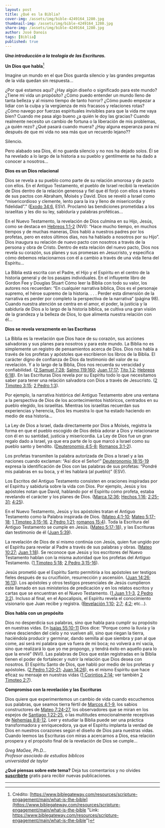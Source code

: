 ```yaml
---
layout: post
title: ¿Qué es la Biblia?
cover-img: /assets/img/bible-4249164_1280.jpg
thumbnail-img: /assets/img/bible-4249164_1280.jpg
share-img: /assets/img/bible-4249164_1280.jpg
author: José Danois
tags: [Biblia]
published: true
---
```

**_Una introducción a la teología de las Escrituras._**

**Un Dios que habla**[^1]

Imagine un mundo en el que Dios guarda silencio y las grandes preguntas de la vida quedan sin respuesta…

¿Por qué estamos aquí? ¿Hay algún diseño o significado para este mundo? ¿Tiene mi vida un propósito? ¿Cómo puedo entender un mundo lleno de tanta belleza y al mismo tiempo de tanto horror? ¿Cómo puedo empezar a lidiar con la culpa y la vergüenza de mis fracasos y relaciones rotas? ¿Cómo navego por fuerzas espirituales invisibles para que la vida me vaya bien? Cuando me pasa algo bueno ¿a quién le doy las gracias? Cuando realmente necesito un cambio de fortuna o la liberación de mis problemas, ¿a quién rezo? ¿Qué pasará cuando muera? ¿Hay alguna esperanza para mí después de que mi vida no sea más que un recuerdo lejano??

Silencio.

Pero alabado sea Dios, él no guarda silencio y no nos ha dejado solos. Él se ha revelado a lo largo de la historia a su pueblo y gentilmente se ha dado a conocer a nosotros…

**Dios es un Dios relacional**

Dios se revela a su pueblo como parte de su relación amorosa y de pacto con ellos. En el Antiguo Testamento, el pueblo de Israel recibió la revelación de Dios dentro de la relación generosa y fiel que él forjó con ellos a través de sus pactos con Abraham, Moisés y David. Dios se reveló a Israel como “misericordioso y clemente, lento para la ira y lleno de misericordia y fidelidad”.” ([Exodo 34:6](https://www.biblegateway.com/passage/?search=Exodus%2034:6&version=ESV&src=tools), ESV). Proclamó las bendiciones prometidas a los israelitas y les dio su ley, sabiduría y palabras proféticas…

En el Nuevo Testamento, la revelación de Dios culmina en su Hijo, Jesús, como se destaca en [Hebreos 1:1-2](https://www.biblegateway.com/passage/?search=Hebrews%201:1-2&version=ESV&src=tools) (NVI): “Hace mucho tiempo, en muchos tiempos y de muchas maneras, Dios habló a nuestros padres por los profetas, pero en estos últimos días, nos ha hablado a nosotros por su Hijo”. Dios inaugura su relación de nuevo pacto con nosotros a través de la persona y obra de Cristo. Dentro de esta relación del nuevo pacto, Dios nos revela su corazón, sus planes y sus promesas en Jesucristo, y especifica cómo debemos relacionarnos con él a cambio a través de una vida llena del Espíritu…

La Biblia está escrita con el Padre, el Hijo y el Espíritu en el centro de la historia general y de los pasajes individuales. En el influyente libro de Gordon Fee y Douglas Stuart Cómo leer la Biblia con todo su valor, los autores nos recuerdan: “En cualquier narrativa bíblica, Dios es el personaje supremo, el héroe supremo de la historia. . . . Perder esta dimensión de la narrativa es perder por completo la perspectiva de la narrativa” (página 98). Cuando nuestra atención se centra en el amor, el poder, la justicia y la sabiduría de Dios a lo largo de la historia bíblica, se cultiva una gran visión de la grandeza y la belleza de Dios, lo que alimenta nuestra relación con él…

**Dios se revela verazmente en las Escrituras**

La Biblia es la revelación que Dios hace de su corazón, sus acciones salvadoras y sus planes para nosotros y para este mundo. La Biblia no es simplemente un registro de pensamientos acerca de Dios. Dios nos habla a través de los profetas y apóstoles que escribieron los libros de la Biblia. El carácter digno de confianza de Dios da testimonio del valor de su revelación. Y a lo largo de la Biblia, Dios nos recuerda su veracidad y confiabilidad. ([2 Samuel 7:28](https://www.biblegateway.com/passage/?search=2%20Samuel%207:28&version=NIV&src=tools); [Salmo 119:160](https://www.biblegateway.com/passage/?search=Psalm%20119:160&version=NIV&src=tools "Link: https://www.biblegateway.com/passage/?search=Psalm%20119:160&version=NIV&src=tools"); [Juan 17:17](https://www.biblegateway.com/passage/?search=John%2017:17&version=NIV&src=tools); [Tito 1:2](https://www.biblegateway.com/passage/?search=Titus%201:2&version=NIV&src=tools); [Hebreos 6:18](https://www.biblegateway.com/passage/?search=Hebrews%206:18&version=NIV&src=tools)). En las Escrituras Dios revela por su Espíritu todo lo que necesitamos saber para tener una relación salvadora con Dios a través de Jesucristo. ([2 Timoteo 3:15](https://www.biblegateway.com/passage/?search=2%20Timothy%203:15&version=NIV&src=tools); [2 Pedro 1:3](https://www.biblegateway.com/passage/?search=2%20Peter%201:3&version=NIV&src=tools)).

Por ejemplo, la narrativa histórica del Antiguo Testamento abre una ventana a la perspectiva de Dios de los acontecimientos históricos, centrados en su pueblo elegido, los israelitas. Mientras los israelitas recuerdan sus experiencias y herencia, Dios les muestra lo que ha estado haciendo en medio de esa historia…

La Ley de Dios a Israel, dada directamente por Dios a Moisés, registra la forma en que el pueblo escogido de Dios debía adorar a Dios y relacionarse con él en su santidad, justicia y misericordia. La Ley de Dios fue un gran regalo dado a Israel, ya que era parte de lo que marcó a Israel como su pueblo santo y bendito. ([Deuteronomio 4:5-8](https://www.biblegateway.com/passage/?search=Deuteronomy%204:5-8&version=NIV&src=tools "Link: https://www.biblegateway.com/passage/?search=Deuteronomy%204:5-8&version=NIV&src=tools"); [Romanos 3:1-2](https://www.biblegateway.com/passage/?search=Romans%203:1-2&version=NIV&src=tools)).

Los profetas transmiten la palabra autorizada de Dios a Israel y a las naciones cuando exclaman: “Así dice el Señor!” [Deuteronomio 18:15-19](https://www.biblegateway.com/passage/?search=Deuteronomy%2018:15-19&version=ESV&src=tools) expresa la identificación de Dios con las palabras de sus profetas: “Pondré mis palabras en su boca, y él les hablará (al pueblo)” (ESV).

Los Escritos del Antiguo Testamento consisten en oraciones inspiradas por el Espíritu y sabiduría sobre la vida con Dios. Por ejemplo, Jesús y los apóstoles notan que David, hablando por el Espíritu como profeta, estaba revelando el carácter y los planes de Dios. ([Marca 12:36](https://www.biblegateway.com/passage/?search=Mark%2012:36&version=NIV&src=tools); [Hechos 1:16](https://www.biblegateway.com/passage/?search=Acts%201:16&version=NIV&src=tools "Link: https://www.biblegateway.com/passage/?search=Acts%201:16&version=NIV&src=tools"); [2:25-31](https://www.biblegateway.com/passage/?search=Acts%202:25-31&version=NIV&src=tools "Link: https://www.biblegateway.com/passage/?search=Acts%202:25-31&version=NIV&src=tools"); [4:25](https://www.biblegateway.com/passage/?search=Acts%204:25&version=NIV&src=tools)).

En el Nuevo Testamento, Jesús y los apóstoles tratan el Antiguo Testamento como la Palabra inspirada de Dios. ([Mateo 4:1-10](https://www.biblegateway.com/passage/?search=Matthew%204:1-10&version=NIV&src=tools); [Mateo 5:17-18](https://www.biblegateway.com/passage/?search=Matthew%205:17-18&version=NIV&src=tools); [1 Timoteo 3:15-16](https://www.biblegateway.com/passage/?search=1%C2%A0Timothy%203:15-16&version=NIV&src=tools "Link: https://www.biblegateway.com/passage/?search=1%C2%A0Timothy%203:15-16&version=NIV&src=tools"), [2 Pedro 1:21](https://www.biblegateway.com/passage/?search=2%20Peter%201:21&version=NIV&src=tools); [romanos 15:4](https://www.biblegateway.com/passage/?search=Romans%2015:4&version=NIV&src=tools)). Toda la Escritura del Antiguo Testamento se cumple en Jesús. ([Mateo 5:17-18](https://www.biblegateway.com/passage/?search=Matthew%205:17-18&version=NIV&src=tools)), y las Escrituras dan testimonio de él ([Juan 5:39](https://www.biblegateway.com/passage/?search=John%205:39&version=NIV&src=tools "Link: https://www.biblegateway.com/passage/?search=John%205:39&version=NIV&src=tools")).

La revelación de Dios de sí mismo continúa con Jesús, quien fue ungido por el Espíritu para revelar al Padre a través de sus palabras y obras. ([Mateo 10:27](https://www.biblegateway.com/passage/?search=Matthew%2010:27&version=NIV&src=tools); [Juan 1:18](https://www.biblegateway.com/passage/?search=John%201:18&version=NIV&src=tools "Link: https://www.biblegateway.com/passage/?search=John%201:18&version=NIV&src=tools")). Se reconoce que Jesús y los escritores del Nuevo Testamento hablan con la misma autoridad que los profetas del Antiguo Testamento. ([1 Timoteo 5:18](https://www.biblegateway.com/?search=1%20Timothy%205:18&version=NIV&src=tools); [2 Pedro 3:15-16](https://www.biblegateway.com/passage/?search=2%C2%A0Peter%203:15-16&version=NIV&src=tools "Link: https://www.biblegateway.com/passage/?search=2%C2%A0Peter%203:15-16&version=NIV&src=tools")).

Jesús prometió que el Espíritu Santo permitiría a los apóstoles ser testigos fieles después de su crucifixión, resurrección y ascensión. ([Juan 14:26](https://www.biblegateway.com/passage/?search=John%2014:26&version=NIV&src=tools "Link: https://www.biblegateway.com/passage/?search=John%2014:26&version=NIV&src=tools"); [16:13](https://www.biblegateway.com/passage/?search=John%2016:13&version=NIV&src=tools)). Los apóstoles y otros testigos presenciales de Jesús cumplieron este llamado en sus ministerios de predicación y en los relatos escritos y cartas que se encuentran en el Nuevo Testamento. ([1 Juan 1:1-3](https://www.biblegateway.com/passage/?search=1%20John%201:1-3&version=NIV&src=tools), [2 Pedro 3:2](https://www.biblegateway.com/passage/?search=2%C2%A0Peter%203:2&version=NIV&src=tools)). Incluso al final, en el Apocalipsis, el Espíritu revela el conocimiento visionario que Juan recibe y registra. ([Revelación 1:10](https://www.biblegateway.com/passage/?search=Revelation%201:10&version=NIV&src=tools); [2:7](https://www.biblegateway.com/passage/?search=Revelation%202:7&version=NIV&src=tools); [4:2](https://www.biblegateway.com/passage/?search=Revelation%204:2&version=NIV&src=tools); etc…).

**Dios habla con un propósito**

Dios no desperdicia sus palabras, sino que habla para cumplir su propósito en nuestras vidas. En [Isaías 55:10-11](https://www.biblegateway.com/passage/?search=Isaiah%2055:10-11&version=ESV&src=tools "Link: https://www.biblegateway.com/passage/?search=Isaiah%2055:10-11&version=ESV&src=tools") Dios dice: “Porque como la lluvia y la nieve descienden del cielo y no vuelven allí, sino que riegan la tierra, haciéndola producir y germinar, dando semilla al que siembra y pan al que come, así será mi palabra que va fuera de mi boca; no volverá a mí vacía, sino que realizará lo que yo me propongo, y tendrá éxito en aquello para lo que la envié” (NVI). Las palabras de Dios que están registradas en la Biblia tienen el poder de fortalecer y nutrir la relación que Dios desea con nosotros. El Espíritu Santo de Dios, que habló por medio de los profetas y apóstoles. ([2 Pedro 1:20-21](https://www.biblegateway.com/passage/?search=2%20Peter%201:20-21&version=NIV&src=tools); [Juan 14:26](https://www.biblegateway.com/passage/?search=John%2014:26&version=NIV&src=tools)), es el mismo Espíritu que hace eficaz su mensaje en nuestras vidas ([1 Corintios 2:14](https://www.biblegateway.com/passage/?search=1%20Corinthians%202:14&version=NIV&src=tools "Link: https://www.biblegateway.com/passage/?search=1%20Corinthians%202:14&version=NIV&src=tools"); ver también [2 Timoteo 2:7](https://www.biblegateway.com/passage/?search=2%20Timothy%202:7&version=NIV&src=tools)).

**Compromiso con la revelación y las Escrituras**

Dios quiere que experimentemos un cambio de vida cuando escuchemos sus palabras, que seamos tierra fértil de [Marcos 4:1-9](https://www.biblegateway.com/passage/?search=Mark%204:1-9&version=NIV&src=tools), los sabios constructores de [Mateo 7:24-27](https://www.biblegateway.com/passage/?search=Matthew%207:24-27&version=NIV&src=tools), los observadores que se miran en los espejos de [Santiago 1:22-25](https://www.biblegateway.com/passage/?search=James%201:22-25&version=NIV&src=tools "Link: https://www.biblegateway.com/passage/?search=James%201:22-25&version=NIV&src=tools"), o las multitudes emocionalmente receptivas de [Nehemías 8:8-12](https://www.biblegateway.com/passage/?search=Nehemiah%208:8-12&version=NIV&src=tools). Leer y estudiar la Biblia puede ser una práctica transformadora y enriquecedora, ya que el Espíritu implanta la verdad de Dios en nuestros corazones según el diseño de Dios para nuestras vidas. Cuando leemos las Escrituras con miras a acercarnos a Dios, esa relación prospera y el propósito final de la revelación de Dios se cumple…

_Greg MaGee, Ph.D…  
Profesor asociado de estudios bíblicos  
universidad de taylor_

**¿Qué piensas sobre este tema?** Deja tus comentarios y no olvides **[suscribirte](https://www.feedio.co/@jdanois)** gratis para recibir nuevas publicaciones.

___

[^1]: Crédito: [https://www.biblegateway.com/resources/scripture-engagement/main/what-is-the-bible](https://www.biblegateway.com/resources/scripture-engagement/main/what-is-the-bible "Link: https://www.biblegateway.com/resources/scripture-engagement/main/what-is-the-bible")
<!--stackedit_data:
eyJoaXN0b3J5IjpbLTY0NDM4ODM2OF19
-->
